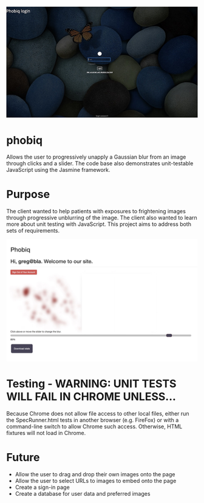 ![Alt text](/images/login.jpg "Login screen")


# phobiq
Allows the user to progressively unapply a Gaussian blur from an image through clicks and a slider. The code base also demonstrates unit-testable JavaScript using the Jasmine framework.

# Purpose
The client wanted to help patients with exposures to frightening images through progressive unblurring of the image. The client also wanted to learn more about unit testing with JavaScript. This project aims to address both sets of requirements.

![Alt text](/images/welcome.jpg "Main app screen")

# Testing - WARNING: UNIT TESTS WILL FAIL IN CHROME UNLESS...
Because Chrome does not allow file access to other local files, either run the SpecRunner.html tests in another browser (e.g. FireFox) or with a command-line switch to allow Chrome such access. Otherwise, HTML fixtures will not load in Chrome.

# Future
* Allow the user to drag and drop their own images onto the page
* Allow the user to select URLs to images to embed onto the page
* Create a sign-in page
* Create a database for user data and preferred images
